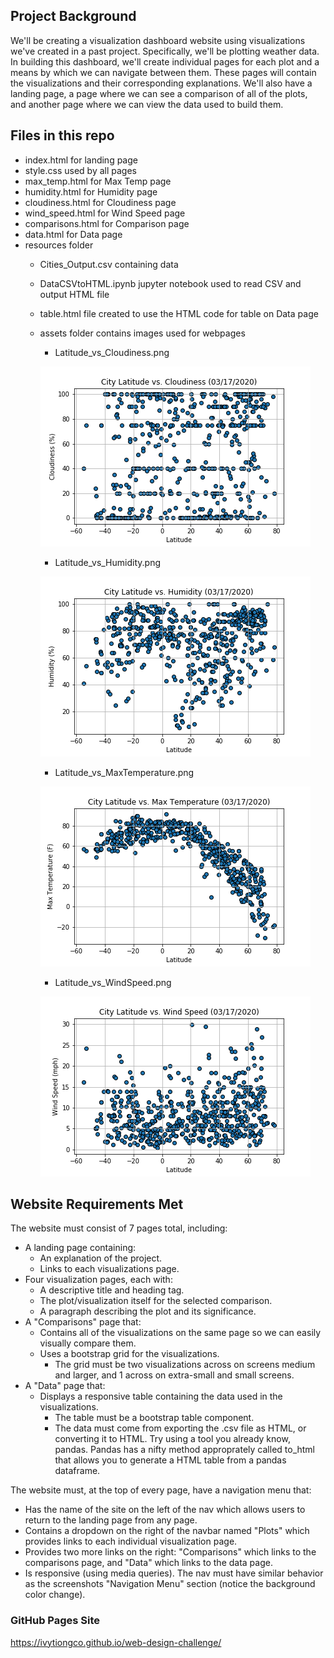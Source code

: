 ## Project Background

We'll be creating a visualization dashboard website using visualizations we've created in a past project. Specifically, we'll be plotting weather data. In building this dashboard, we'll create individual pages for each plot and a means by which we can navigate between them. These pages will contain the visualizations and their corresponding explanations. We'll also have a landing page, a page where we can see a comparison of all of the plots, and another page where we can view the data used to build them.

## Files in this repo

* index.html for landing page
* style.css used by all pages
* max_temp.html for Max Temp page
* humidity.html for Humidity page
* cloudiness.html for Cloudiness page
* wind_speed.html for Wind Speed page
* comparisons.html for Comparison page
* data.html for Data page
* resources folder
  * Cities_Output.csv containing data
  * DataCSVtoHTML.ipynb jupyter notebook used to read CSV and output HTML file
  * table.html file created to use the HTML code for table on Data page
  * assets folder contains images used for webpages
    * Latitude_vs_Cloudiness.png
    
    ![](resources/assets/Latitude_vs_Cloudiness.png)

    * Latitude_vs_Humidity.png
    
    ![](resources/assets/Latitude_vs_Humidity.png)

    * Latitude_vs_MaxTemperature.png
    
    ![](resources/assets/Latitude_vs_MaxTemperature.png)

    * Latitude_vs_WindSpeed.png
    
    ![](resources/assets/Latitude_vs_WindSpeed.png)


## Website Requirements Met

The website must consist of 7 pages total, including:
* A landing page containing:
  * An explanation of the project.
  * Links to each visualizations page.
* Four visualization pages, each with:
  * A descriptive title and heading tag.
  * The plot/visualization itself for the selected comparison.
  * A paragraph describing the plot and its significance.
* A "Comparisons" page that:
  * Contains all of the visualizations on the same page so we can easily visually compare them.
  * Uses a bootstrap grid for the visualizations.
     * The grid must be two visualizations across on screens medium and larger, and 1 across on extra-small and small screens.
* A "Data" page that:
  * Displays a responsive table containing the data used in the visualizations.
    * The table must be a bootstrap table component.
    * The data must come from exporting the .csv file as HTML, or converting it to HTML. Try using a tool you already know, pandas. Pandas has a nifty method approprately called to_html that allows you to generate a HTML table from a pandas dataframe.

The website must, at the top of every page, have a navigation menu that:
* Has the name of the site on the left of the nav which allows users to return to the landing page from any page.
* Contains a dropdown on the right of the navbar named "Plots" which provides links to each individual visualization page.
* Provides two more links on the right: "Comparisons" which links to the comparisons page, and "Data" which links to the data page.
* Is responsive (using media queries). The nav must have similar behavior as the screenshots "Navigation Menu" section (notice the background color change).

### GitHub Pages Site

https://ivytiongco.github.io/web-design-challenge/
